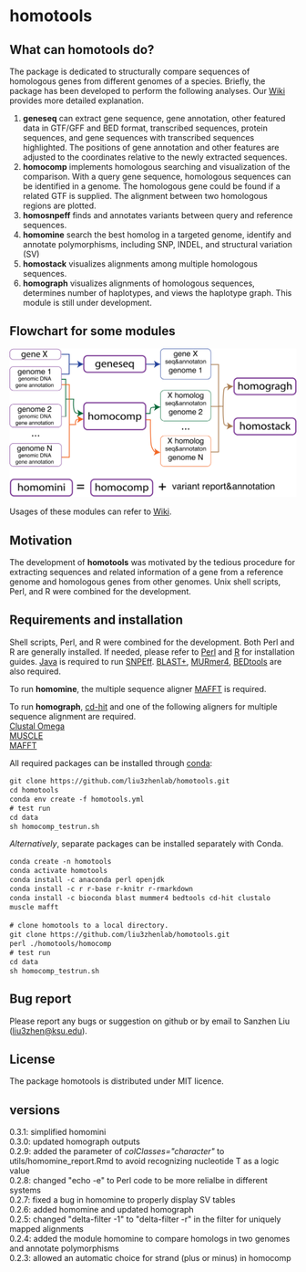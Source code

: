 # homotools

## What can homotools do?

The package is dedicated to structurally compare sequences of homologous genes from different genomes of a species. Briefly, the package has been developed to perform the following analyses. Our [Wiki](https://github.com/liu3zhenlab/homotools/wiki) provides more detailed explanation.

1. **geneseq** can extract gene sequence, gene annotation, other featured data in GTF/GFF and BED format, transcribed sequences, protein sequences, and gene sequences with transcribed sequences highlighted. The positions of gene annotation and other features are adjusted to the coordinates relative to the newly extracted sequences.
2. **homocomp** implements homologous searching and visualization of the comparison. With a query gene sequence, homologous sequences can be identified in a genome. The homologous gene could be found if a related GTF is supplied. The alignment between two homologous regions are plotted.
3. **homosnpeff** finds and annotates variants between query and reference sequences.
4. **homomine** search the best homolog in a targeted genome, identify and annotate polymorphisms, including SNP, INDEL, and structural variation (SV)
5. **homostack** visualizes alignments among multiple homologous sequences.
6. **homograph** visualizes alignments of homologous sequences, determines number of haplotypes, and views the haplotype graph. This module is still under development.

## Flowchart for some modules  
<img src="https://github.com/liu3zhenlab/homotools/blob/main/flowcharts/homotools_flowchart.png" alt="msa" width=600 />

Usages of these modules can refer to [Wiki](https://github.com/liu3zhenlab/homotools/wiki).

## Motivation

The development of **homotools** was motivated by the tedious procedure for extracting sequences and related information of a gene from a reference genome and homologous genes from other genomes. Unix shell scripts, Perl, and R were combined for the development.

## Requirements and installation

Shell scripts, Perl, and R were combined for the development. Both Perl and R are generally installed. If needed, please refer to [Perl](https://www.perl.org/) and [R](https://www.r-project.org/) for installation guides. [Java](https://www.java.com/en/download/) is required to run [SNPEff](https://pcingola.github.io/SnpEff/se_introduction/). [BLAST+](https://ftp.ncbi.nlm.nih.gov/blast/executables/blast+/LATEST/), [MURmer4](http://mummer.sourceforge.net/), [BEDtools](https://bedtools.readthedocs.io/en/latest/) are also required.

To run **homomine**, the multiple sequence aligner [MAFFT](https://mafft.cbrc.jp/alignment/software) is required.

To run **homograph**, [cd-hit](http://weizhong-lab.ucsd.edu/cd-hit/) and one of the following aligners for multiple sequence alignment are required.  
[Clustal Omega](http://www.clustal.org/omega/)  
[MUSCLE](https://www.drive5.com/muscle/)  
[MAFFT](https://mafft.cbrc.jp/alignment/software)  

All required packages can be installed through [conda](https://docs.conda.io/en/latest/):
```
git clone https://github.com/liu3zhenlab/homotools.git
cd homotools
conda env create -f homotools.yml
# test run
cd data
sh homocomp_testrun.sh
```

*Alternatively*, separate packages can be installed separately with Conda.
```
conda create -n homotools
conda activate homotools
conda install -c anaconda perl openjdk
conda install -c r r-base r-knitr r-rmarkdown
conda install -c bioconda blast mummer4 bedtools cd-hit clustalo muscle mafft

# clone homotools to a local directory.
git clone https://github.com/liu3zhenlab/homotools.git 
perl ./homotools/homocomp
# test run
cd data
sh homocomp_testrun.sh
```

## Bug report

Please report any bugs or suggestion on github or by email to Sanzhen Liu ([liu3zhen@ksu.edu](mailto:liu3zhen@ksu.edu)).

## License

The package homotools is distributed under MIT licence.

## versions
0.3.1: simplified homomini  
0.3.0: updated homograph outputs  
0.2.9: added the parameter of *colClasses="character"* to utils/homomine_report.Rmd to avoid recognizing nucleotide T as a logic value  
0.2.8: changed "echo -e" to Perl code to be more relialbe in different systems  
0.2.7: fixed a bug in homomine to properly display SV tables  
0.2.6: added homomine and updated homograph  
0.2.5: changed "delta-filter -1" to "delta-filter -r" in the filter for uniquely mapped alignments  
0.2.4: added the module homomine to compare homologs in two genomes and annotate polymorphisms  
0.2.3: allowed an automatic choice for strand (plus or minus) in homocomp  
